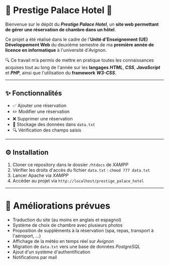 # 🚀 Prestige Palace Hotel 🏨

Bienvenue sur le dépôt du ***Prestige Palace Hotel***, un **site web permettant de gérer une réservation de chambre dans un hôtel**.

Ce projet a été réalisé dans le cadre de l'**Unité d'Enseignement (UE) Développement Web** du deuxième semestre de ma **première année de licence en informatique** à l'université d’*Avignon*.

🔍 Ce travail m’a permis de mettre en pratique toutes les connaissances acquises tout au long de l'année sur les **langages** ***HTML***, ***CSS***, ***JavaScript*** et ***PHP***, ainsi que l'utilisation du **framework** ***W3-CSS***.

---

## ✨ Fonctionnalités

- ✅ Ajouter une réservation  
- ✏️ Modifier une réservation  
- ❌ Supprimer une réservation  
- 📂 Stockage des données dans `data.txt`  
- 🔍 Vérification des champs saisis  

---

## ⚙️ Installation

1. Cloner ce repository dans le dossier `/htdocs` de *XAMPP*    
2. Vérifier les droits d'accès du fichier `data.txt` : ```chmod 777 data.txt```
3. Lancer Apache via *XAMPP*
4. Accéder au projet via `http://localhost/prestige_palace_hotel`

---

# 🚀 Améliorations prévues 

- Traduction du site (au moins en anglais et espagnol)
- Système de choix de chambre avec plusieurs photos 
- Proposition de suppléments à la réservation (spa, repas, transport à l'aéroport, ...)
- Affichage de la météo en temps réel sur *Avignon*
- Migration de `data.txt` vers une base de données *PostgreSQL*
- Ajout d'un système d'authentification 
- Notifications par mail